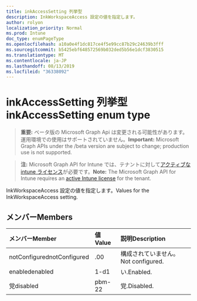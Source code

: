 ```yaml
---
title: inkAccessSetting 列挙型
description: InkWorkspaceAccess 設定の値を指定します。
author: rolyon
localization_priority: Normal
ms.prod: Intune
doc_type: enumPageType
ms.openlocfilehash: a10a0e4f1dc817ce4f5e99cc87b29c24639b3fff
ms.sourcegitcommit: b5425ebf648572569b032ded5b56e1dcf3830515
ms.translationtype: MT
ms.contentlocale: ja-JP
ms.lasthandoff: 08/13/2019
ms.locfileid: "36338092"
---
```

# <a name="inkaccesssetting-enum-type"></a><span data-ttu-id="c7314-103">inkAccessSetting 列挙型</span><span class="sxs-lookup"><span data-stu-id="c7314-103">inkAccessSetting enum type</span></span>

> <span data-ttu-id="c7314-104">**重要:** ベータ版の Microsoft Graph Api は変更される可能性があります。運用環境での使用はサポートされていません。</span><span class="sxs-lookup"><span data-stu-id="c7314-104">**Important:** Microsoft Graph APIs under the /beta version are subject to change; production use is not supported.</span></span>

> <span data-ttu-id="c7314-105">**注:** Microsoft Graph API for Intune では、テナントに対して[アクティブな intune ライセンス](https://go.microsoft.com/fwlink/?linkid=839381)が必要です。</span><span class="sxs-lookup"><span data-stu-id="c7314-105">**Note:** The Microsoft Graph API for Intune requires an [active Intune license](https://go.microsoft.com/fwlink/?linkid=839381) for the tenant.</span></span>

<span data-ttu-id="c7314-106">InkWorkspaceAccess 設定の値を指定します。</span><span class="sxs-lookup"><span data-stu-id="c7314-106">Values for the InkWorkspaceAccess setting.</span></span>

## <a name="members"></a><span data-ttu-id="c7314-107">メンバー</span><span class="sxs-lookup"><span data-stu-id="c7314-107">Members</span></span>
|<span data-ttu-id="c7314-108">メンバー</span><span class="sxs-lookup"><span data-stu-id="c7314-108">Member</span></span>|<span data-ttu-id="c7314-109">値</span><span class="sxs-lookup"><span data-stu-id="c7314-109">Value</span></span>|<span data-ttu-id="c7314-110">説明</span><span class="sxs-lookup"><span data-stu-id="c7314-110">Description</span></span>|
|:---|:---|:---|
|<span data-ttu-id="c7314-111">notConfigured</span><span class="sxs-lookup"><span data-stu-id="c7314-111">notConfigured</span></span>|<span data-ttu-id="c7314-112">.0</span><span class="sxs-lookup"><span data-stu-id="c7314-112">0</span></span>|<span data-ttu-id="c7314-113">構成されていません。</span><span class="sxs-lookup"><span data-stu-id="c7314-113">Not configured.</span></span>|
|<span data-ttu-id="c7314-114">enabled</span><span class="sxs-lookup"><span data-stu-id="c7314-114">enabled</span></span>|<span data-ttu-id="c7314-115">1-d</span><span class="sxs-lookup"><span data-stu-id="c7314-115">1</span></span>|<span data-ttu-id="c7314-116">い.</span><span class="sxs-lookup"><span data-stu-id="c7314-116">Enabled.</span></span>|
|<span data-ttu-id="c7314-117">党</span><span class="sxs-lookup"><span data-stu-id="c7314-117">disabled</span></span>|<span data-ttu-id="c7314-118">pbm-2</span><span class="sxs-lookup"><span data-stu-id="c7314-118">2</span></span>|<span data-ttu-id="c7314-119">党.</span><span class="sxs-lookup"><span data-stu-id="c7314-119">Disabled.</span></span>|



